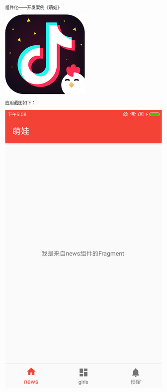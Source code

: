 
组件化——开发案例《萌娃》


![image](https://github.com/Sekei/cjzc/blob/master/images/%E6%8A%96%E9%9F%B3.png)

应用截图如下：

![image](https://github.com/Sekei/cjzc/blob/master/images/1.png)
